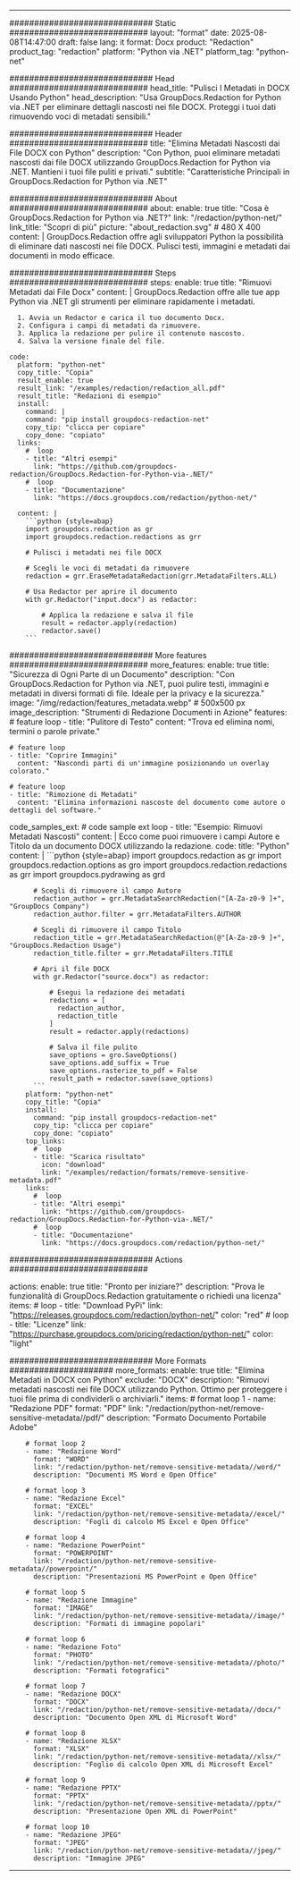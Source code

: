 
---
############################# Static ############################
layout: "format"
date:  2025-08-08T14:47:00
draft: false
lang: it
format: Docx
product: "Redaction"
product_tag: "redaction"
platform: "Python via .NET"
platform_tag: "python-net"

############################# Head ############################
head_title: "Pulisci I Metadati in DOCX Usando Python"
head_description: "Usa GroupDocs.Redaction for Python via .NET per eliminare dettagli nascosti nei file DOCX. Proteggi i tuoi dati rimuovendo voci di metadati sensibili."

############################# Header ############################
title: "Elimina Metadati Nascosti dai File DOCX con Python" 
description: "Con Python, puoi eliminare metadati nascosti dai file DOCX utilizzando GroupDocs.Redaction for Python via .NET. Mantieni i tuoi file puliti e privati."
subtitle: "Caratteristiche Principali in GroupDocs.Redaction for Python via .NET" 

############################# About ############################
about:
    enable: true
    title: "Cosa è GroupDocs.Redaction for Python via .NET?"
    link: "/redaction/python-net/"
    link_title: "Scopri di più"
    picture: "about_redaction.svg" # 480 X 400
    content: |
       GroupDocs.Redaction offre agli sviluppatori Python la possibilità di eliminare dati nascosti nei file DOCX. Pulisci testi, immagini e metadati dai documenti in modo efficace.

############################# Steps ############################
steps:
    enable: true
    title: "Rimuovi Metadati dai File Docx"
    content: |
      GroupDocs.Redaction offre alle tue app Python via .NET gli strumenti per eliminare rapidamente i metadati.
      
      1. Avvia un Redactor e carica il tuo documento Docx.
      2. Configura i campi di metadati da rimuovere.
      3. Applica la redazione per pulire il contenuto nascosto.
      4. Salva la versione finale del file.
   
    code:
      platform: "python-net"
      copy_title: "Copia"
      result_enable: true
      result_link: "/examples/redaction/redaction_all.pdf"
      result_title: "Redazioni di esempio"
      install:
        command: |
        command: "pip install groupdocs-redaction-net"
        copy_tip: "clicca per copiare"
        copy_done: "copiato"
      links:
        #  loop
        - title: "Altri esempi"
          link: "https://github.com/groupdocs-redaction/GroupDocs.Redaction-for-Python-via-.NET/"
        #  loop
        - title: "Documentazione"
          link: "https://docs.groupdocs.com/redaction/python-net/"
          
      content: |
        ```python {style=abap}
        import groupdocs.redaction as gr
        import groupdocs.redaction.redactions as grr

        # Pulisci i metadati nei file DOCX

        # Scegli le voci di metadati da rimuovere
        redaction = grr.EraseMetadataRedaction(grr.MetadataFilters.ALL)

        # Usa Redactor per aprire il documento
        with gr.Redactor("input.docx") as redactor:

            # Applica la redazione e salva il file
            result = redactor.apply(redaction)
            redactor.save()
        ```            


############################# More features ############################
more_features:
  enable: true
  title: "Sicurezza di Ogni Parte di un Documento"
  description: "Con GroupDocs.Redaction for Python via .NET, puoi pulire testi, immagini e metadati in diversi formati di file. Ideale per la privacy e la sicurezza."
  image: "/img/redaction/features_metadata.webp" # 500x500 px
  image_description: "Strumenti di Redazione Documenti in Azione"
  features:
    # feature loop
    - title: "Pulitore di Testo"
      content: "Trova ed elimina nomi, termini o parole private."

    # feature loop
    - title: "Coprire Immagini"
      content: "Nascondi parti di un'immagine posizionando un overlay colorato."

    # feature loop
    - title: "Rimozione di Metadati"
      content: "Elimina informazioni nascoste del documento come autore o dettagli del software."
      
  code_samples_ext:
    # code sample ext loop
    - title: "Esempio: Rimuovi Metadati Nascosti"
      content: |
        Ecco come puoi rimuovere i campi Autore e Titolo da un documento DOCX utilizzando la redazione.
      code:
        title: "Python"
        content: |
          ```python {style=abap}
          import groupdocs.redaction as gr
          import groupdocs.redaction.options as gro
          import groupdocs.redaction.redactions as grr
          import groupdocs.pydrawing as grd

          # Scegli di rimuovere il campo Autore
          redaction_author = grr.MetadataSearchRedaction("[A-Za-z0-9 ]+", "GroupDocs Company")
          redaction_author.filter = grr.MetadataFilters.AUTHOR

          # Scegli di rimuovere il campo Titolo
          redaction_title = grr.MetadataSearchRedaction(@"[A-Za-z0-9 ]+", "GroupDocs.Redaction Usage")
          redaction_title.filter = grr.MetadataFilters.TITLE

          # Apri il file DOCX
          with gr.Redactor("source.docx") as redactor:

              # Esegui la redazione dei metadati
              redactions = [
                redaction_author,
                redaction_title
              ]
              result = redactor.apply(redactions)

              # Salva il file pulito
              save_options = gro.SaveOptions()
              save_options.add_suffix = True
              save_options.rasterize_to_pdf = False
              result_path = redactor.save(save_options)
          ```
        platform: "python-net"
        copy_title: "Copia"
        install:
          command: "pip install groupdocs-redaction-net"
          copy_tip: "clicca per copiare"
          copy_done: "copiato"
        top_links:
          #  loop
          - title: "Scarica risultato"
            icon: "download"
            link: "/examples/redaction/formats/remove-sensitive-metadata.pdf"
        links:
          #  loop
          - title: "Altri esempi"
            link: "https://github.com/groupdocs-redaction/GroupDocs.Redaction-for-Python-via-.NET/"
          #  loop
          - title: "Documentazione"
            link: "https://docs.groupdocs.com/redaction/python-net/"


############################# Actions ############################

actions:
  enable: true
  title: "Pronto per iniziare?"
  description: "Prova le funzionalità di GroupDocs.Redaction gratuitamente o richiedi una licenza"
  items:
    #  loop
    - title: "Download PyPi"
      link: "https://releases.groupdocs.com/redaction/python-net/"
      color: "red"
        #  loop
    - title: "Licenze"
      link: "https://purchase.groupdocs.com/pricing/redaction/python-net/"
      color: "light"


############################# More Formats #####################
more_formats:
    enable: true
    title: "Elimina Metadati in DOCX con Python"
    exclude: "DOCX"
    description: "Rimuovi metadati nascosti nei file DOCX utilizzando Python. Ottimo per proteggere i tuoi file prima di condividerli o archiviarli."
    items: 
        # format loop 1
        - name: "Redazione PDF"
          format: "PDF"
          link: "/redaction/python-net/remove-sensitive-metadata//pdf/"
          description: "Formato Documento Portabile Adobe"

        # format loop 2
        - name: "Redazione Word"
          format: "WORD"
          link: "/redaction/python-net/remove-sensitive-metadata//word/"
          description: "Documenti MS Word e Open Office"
          
        # format loop 3
        - name: "Redazione Excel"
          format: "EXCEL"
          link: "/redaction/python-net/remove-sensitive-metadata//excel/"
          description: "Fogli di calcolo MS Excel e Open Office"

        # format loop 4
        - name: "Redazione PowerPoint"
          format: "POWERPOINT"
          link: "/redaction/python-net/remove-sensitive-metadata//powerpoint/"
          description: "Presentazioni MS PowerPoint e Open Office"

        # format loop 5
        - name: "Redazione Immagine"
          format: "IMAGE"
          link: "/redaction/python-net/remove-sensitive-metadata//image/"
          description: "Formati di immagine popolari"

        # format loop 6
        - name: "Redazione Foto"
          format: "PHOTO"
          link: "/redaction/python-net/remove-sensitive-metadata//photo/"
          description: "Formati fotografici"

        # format loop 7
        - name: "Redazione DOCX"
          format: "DOCX"
          link: "/redaction/python-net/remove-sensitive-metadata//docx/"
          description: "Documento Open XML di Microsoft Word"
          
        # format loop 8
        - name: "Redazione XLSX"
          format: "XLSX"
          link: "/redaction/python-net/remove-sensitive-metadata//xlsx/"
          description: "Foglio di calcolo Open XML di Microsoft Excel"
          
        # format loop 9
        - name: "Redazione PPTX"
          format: "PPTX"
          link: "/redaction/python-net/remove-sensitive-metadata//pptx/"
          description: "Presentazione Open XML di PowerPoint"

        # format loop 10
        - name: "Redazione JPEG"
          format: "JPEG"
          link: "/redaction/python-net/remove-sensitive-metadata//jpeg/"
          description: "Immagine JPEG"


---